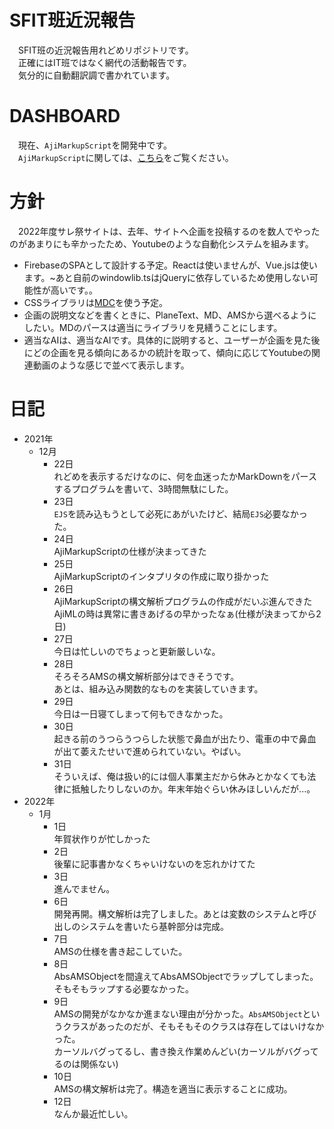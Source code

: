 # SFIT班近況報告
　SFIT班の近況報告用れどめリポジトリです。  
　正確にはIT班ではなく網代の活動報告です。  
　気分的に自動翻訳調で書かれています。
# DASHBOARD
　現在、`AjiMarkupScript`を開発中です。  
　`AjiMarkupScript`に関しては、[こちら](https://github.com/ajiken4610/ams-interpreter)をご覧ください。  
# 方針
　2022年度サレ祭サイトは、去年、サイトへ企画を投稿するのを数人でやったのがあまりにも辛かったため、Youtubeのような自動化システムを組みます。
- FirebaseのSPAとして設計する予定。Reactは使いませんが、Vue.jsは使います。~あと自前のwindowlib.tsはjQueryに依存しているため使用しない可能性が高いです。。
- CSSライブラリは[MDC](https://material-components.github.io/material-components-web-catalog/)を使う予定。
- 企画の説明文などを書くときに、PlaneText、MD、AMSから選べるようにしたい。MDのパースは適当にライブラリを見繕うことにします。
- 適当なAIは、適当なAIです。具体的に説明すると、ユーザーが企画を見た後にどの企画を見る傾向にあるかの統計を取って、傾向に応じてYoutubeの関連動画のような感じで並べて表示します。

# 日記
- 2021年
  - 12月
    - 22日  
    れどめを表示するだけなのに、何を血迷ったかMarkDownをパースするプログラムを書いて、3時間無駄にした。
    - 23日  
    `EJS`を読み込もうとして必死にあがいたけど、結局`EJS`必要なかった。
    - 24日  
    AjiMarkupScriptの仕様が決まってきた
    - 25日  
    AjiMarkupScriptのインタプリタの作成に取り掛かった
    - 26日  
    AjiMarkupScriptの構文解析プログラムの作成がだいぶ進んできた  
    AjiMLの時は異常に書きあげるの早かったなぁ(仕様が決まってから2日)
    - 27日  
    今日は忙しいのでちょっと更新厳しいな。
    - 28日  
    そろそろAMSの構文解析部分はできそうです。  
    あとは、組み込み関数的なものを実装していきます。
    - 29日  
    今日は一日寝てしまって何もできなかった。
    - 30日  
    起きる前のうつらうつらした状態で鼻血が出たり、電車の中で鼻血が出て萎えたせいで進められていない。やばい。
    - 31日  
    そういえば、俺は扱い的には個人事業主だから休みとかなくても法律に抵触したりしないのか。年末年始ぐらい休みほしいんだが...。
- 2022年
  - 1月
    - 1日  
    年賀状作りが忙しかった
    - 2日  
    後輩に記事書かなくちゃいけないのを忘れかけてた
    - 3日  
    進んでません。
    - 6日  
    開発再開。構文解析は完了しました。あとは変数のシステムと呼び出しのシステムを書いたら基幹部分は完成。
    - 7日  
    AMSの仕様を書き起こしていた。
    - 8日  
    AbsAMSObjectを間違えてAbsAMSObjectでラップしてしまった。そもそもラップする必要なかった。
    - 9日  
    AMSの開発がなかなか進まない理由が分かった。`AbsAMSObject`というクラスがあったのだが、そもそもそのクラスは存在してはいけなかった。  
    カーソルバグってるし、書き換え作業めんどい(カーソルがバグってるのは関係ない)
    - 10日  
    AMSの構文解析は完了。構造を適当に表示することに成功。
    - 12日  
    なんか最近忙しい。
